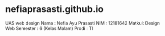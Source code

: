 # nefiaprasasti.github.io
UAS web design
Nama : Nefia Ayu Prasasti
NIM : 12181642
Matkul: Design Web
Semester : 6 (Kelas Malam)
Prodi : TI
